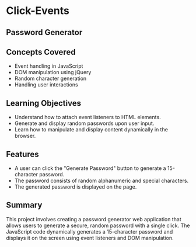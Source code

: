# Click-Events

## Password Generator

## Concepts Covered

- Event handling in JavaScript
- DOM manipulation using jQuery
- Random character generation
- Handling user interactions

## Learning Objectives

- Understand how to attach event listeners to HTML elements.
- Generate and display random passwords upon user input.
- Learn how to manipulate and display content dynamically in the browser.

## Features

- A user can click the "Generate Password" button to generate a 15-character password.
- The password consists of random alphanumeric and special characters.
- The generated password is displayed on the page.

## Summary

This project involves creating a password generator web application that allows users to generate a secure, random password with a single click. The JavaScript code dynamically generates a 15-character password and displays it on the screen using event listeners and DOM manipulation.

